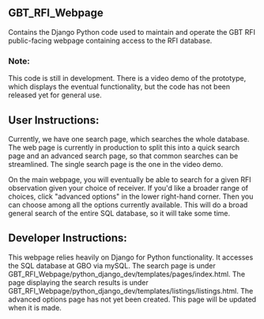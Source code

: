 ## GBT_RFI_Webpage

Contains the Django Python code used to maintain and operate the GBT RFI public-facing webpage containing access to the RFI database. 

### Note: 

This code is still in development. There is a video demo of the prototype, which displays the eventual functionality, but the code has not been released yet for general use. 

## User Instructions:

Currently, we have one search page, which searches the whole database. The web page is currently in production to split this into a quick search page and an advanced search page, so that common searches can be streamlined. The single search page is the one in the video demo.

On the main webpage, you will eventually be able to search for a given RFI observation given your choice of receiver. If you'd like a broader range of choices, click "advanced options" in the lower right-hand corner. Then you can choose among all the options currently available. This will do a broad general search of the entire SQL database, so it will take some time.

## Developer Instructions: 

This webpage relies heavily on Django for Python functionality. It accesses the SQL database at GBO via mySQL. The search page is under GBT_RFI_Webpage/python_django_dev/templates/pages/index.html. The page displaying the search results is under GBT_RFI_Webpage/python_django_dev/templates/listings/listings.html. The advanced options page has not yet been created. This page will be updated when it is made. 